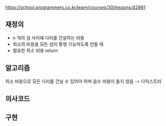 https://school.programmers.co.kr/learn/courses/30/lessons/42861

## 재정의
- n 개의 섬 사이에 다리를 건설하는 비용
- 최소의 비용을 모든 섬이 통행 가능하도록 만들 때
- 필요한 최소 비용 return

## 알고리즘
최소 비용으로 모든 다리를 건널 수 있어야 하며 음수 비용이 들지 않음 -> 다익스트라




## 의사코드


## 구현
